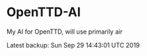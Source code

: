# OpenTTD-AI
My AI for OpenTTD, will use primarily air

Latest backup: Sun Sep 29 14:43:01 UTC 2019
